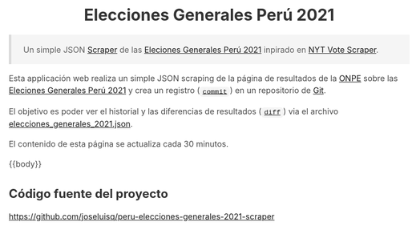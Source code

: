 <!DOCTYPE html>
<html lang="es">
<head>
    <meta http-equiv="X-UA-Compatible" content="IE=edge">
    <meta name="viewport" content="width=device-width, initial-scale=1">
    <meta name="description" content="Un JSON Scraper de las Elecciones Generales Perú 2021">
    <meta charset="UTF-8">
    <title>Elecciones Generales 2021</title>
    <style>
        html {
            background-color: #fff;
            font-size: 16px;
            -moz-osx-font-smoothing: grayscale;
            -webkit-font-smoothing: antialiased;
            min-width: 300px;
            overflow-x: hidden;
            overflow-y: scroll;
            text-rendering: optimizeLegibility;
            -webkit-text-size-adjust: 100%;
            -moz-text-size-adjust: 100%;
            text-size-adjust: 100%;
        }
        body {
            font-family: -apple-system,BlinkMacSystemFont,Segoe UI,Helvetica,Arial,sans-serif,Apple Color Emoji,Segoe UI Emoji;
            max-width: 50rem;
            padding: 1.25rem;
            margin: 0 auto;
            color: #4a4a4a;
            font-size: 1rem;
            font-weight: 400;
            line-height: 1.5;
        }
        table {
            width: 100%;
            border-collapse: collapse;
            border-spacing: 0;
        }
        table td,
        table th {
            border: 1px solid #dbdbdb;
            border-width: 0 0 1px;
            padding: .5rem .75rem;
            vertical-align: top;
            border-width: 1px;
        }
        table td {
            text-align: right;
        }
        .table-default table td:first-child {
            text-align: left;
        }
        h1 {
            text-align: center;
        }
        h1,h2,h3 {
            color: #333;
            line-height: 1.125;
        }
        blockquote {
            background-color: #f5f5f5;
            border-left: 5px solid #dbdbdb;
            padding: 0.1rem 1.5rem;
            margin: 0;
        }
        code, pre {
            padding: .2em .4em;
            margin: 0;
            font-size: 85%;
            background-color: #f5f5f5;
            border-radius: 6px;
            font-family: SFMono-Regular,Consolas,Liberation Mono,Menlo,monospace;
        }
    </style>
</head>
<body>

# Elecciones Generales Perú 2021

> Un simple JSON [Scraper](https://es.wikipedia.org/wiki/Web_scraping) de las [Eleciones Generales Perú 2021](https://www.resultados.eleccionesgenerales2021.pe/EG2021/EleccionesPresidenciales/RePres/T) inpirado en [NYT Vote Scraper](https://github.com/alex/nyt-2020-election-scraper).

Esta applicación web realiza un simple JSON scraping de la página de resultados de la [ONPE](https://www.onpe.gob.pe/) sobre las [Eleciones Generales Perú 2021](https://www.resultados.eleccionesgenerales2021.pe/EG2021/EleccionesPresidenciales/RePres/T) y crea un registro ([`commit`](https://git-scm.com/docs/git-commit)) en un repositorio de [Git](https://git-scm.com/).

El objetivo es poder ver el historial y las diferencias de resultados ([`diff`](https://git-scm.com/docs/git-diff)) via el archivo [elecciones_generales_2021.json](https://github.com/joseluisq/peru-elecciones-generales-2021-scraper/blob/master/elecciones_generales_2021.json).

El contenido de esta página se actualiza cada 30 minutos.

{{body}}

## Código fuente del proyecto

https://github.com/joseluisq/peru-elecciones-generales-2021-scraper

</body>
</html>
